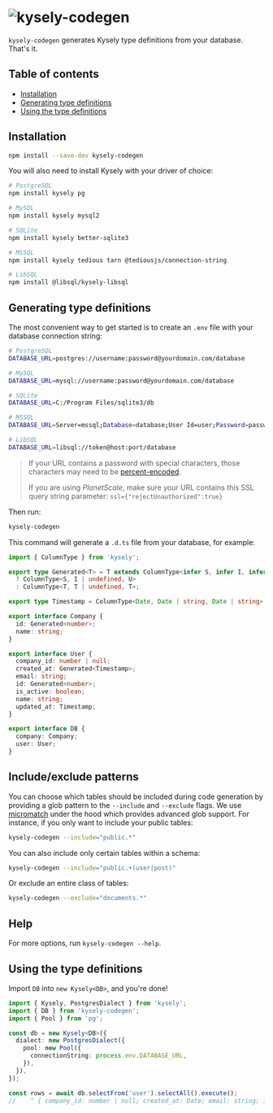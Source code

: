 # ![kysely-codegen](./assets/kysely-codegen-logo.svg) <!-- omit from toc -->

`kysely-codegen` generates Kysely type definitions from your database. That's it.

## Table of contents <!-- omit from toc -->

- [Installation](#installation)
- [Generating type definitions](#generating-type-definitions)
- [Using the type definitions](#using-the-type-definitions)

## Installation

```sh
npm install --save-dev kysely-codegen
```

You will also need to install Kysely with your driver of choice:

```sh
# PostgreSQL
npm install kysely pg

# MySQL
npm install kysely mysql2

# SQLite
npm install kysely better-sqlite3

# MSSQL
npm install kysely tedious tarn @tediousjs/connection-string

# LibSQL
npm install @libsql/kysely-libsql
```

## Generating type definitions

The most convenient way to get started is to create an `.env` file with your database connection string:

```sh
# PostgreSQL
DATABASE_URL=postgres://username:password@yourdomain.com/database

# MySQL
DATABASE_URL=mysql://username:password@yourdomain.com/database

# SQLite
DATABASE_URL=C:/Program Files/sqlite3/db

# MSSQL
DATABASE_URL=Server=mssql;Database=database;User Id=user;Password=password

# LibSQL
DATABASE_URL=libsql://token@host:port/database
```

> If your URL contains a password with special characters, those characters may need to be [percent-encoded](https://en.wikipedia.org/wiki/Percent-encoding#Reserved_characters).
>
> If you are using _PlanetScale_, make sure your URL contains this SSL query string parameter: `ssl={"rejectUnauthorized":true}`

Then run:

```sh
kysely-codegen
```

This command will generate a `.d.ts` file from your database, for example:

<!-- prettier-ignore -->
```ts
import { ColumnType } from 'kysely';

export type Generated<T> = T extends ColumnType<infer S, infer I, infer U>
  ? ColumnType<S, I | undefined, U>
  : ColumnType<T, T | undefined, T>;

export type Timestamp = ColumnType<Date, Date | string, Date | string>;

export interface Company {
  id: Generated<number>;
  name: string;
}

export interface User {
  company_id: number | null;
  created_at: Generated<Timestamp>;
  email: string;
  id: Generated<number>;
  is_active: boolean;
  name: string;
  updated_at: Timestamp;
}

export interface DB {
  company: Company;
  user: User;
}
```

## Include/exclude patterns

You can choose which tables should be included during code generation by providing a glob pattern to the `--include` and `--exclude` flags. We use [micromatch](https://github.com/micromatch/micromatch) under the hood which provides advanced glob support. For instance, if you only want to include your public tables:

```bash
kysely-codegen --include="public.*"
```

You can also include only certain tables within a schema:

```bash
kysely-codegen --include="public.+(user|post)"
```

Or exclude an entire class of tables:
```bash
kysely-codegen --exclude="documents.*"
```

## Help
For more options, run `kysely-codegen --help`.

## Using the type definitions

Import `DB` into `new Kysely<DB>`, and you're done!

```ts
import { Kysely, PostgresDialect } from 'kysely';
import { DB } from 'kysely-codegen';
import { Pool } from 'pg';

const db = new Kysely<DB>({
  dialect: new PostgresDialect({
    pool: new Pool({
      connectionString: process.env.DATABASE_URL,
    }),
  }),
});

const rows = await db.selectFrom('user').selectAll().execute();
//    ^ { company_id: number | null; created_at: Date; email: string; id: number; ... }[]
```
